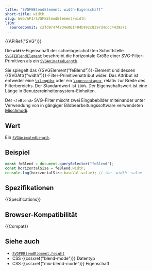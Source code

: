 ```yaml
---
title: "SVGFEBlendElement: width-Eigenschaft"
short-title: width
slug: Web/API/SVGFEBlendElement/width
l10n:
  sourceCommit: c2fd97474834e061404b992c8397d4ccc4439a71
---
```


{{APIRef("SVG")}}

Die **`width`**-Eigenschaft der schreibgeschützten Schnittstelle [`SVGFEBlendElement`](/de/docs/Web/API/SVGFEBlendElement) beschreibt die horizontale Größe einer SVG-Filter-Primitiven als ein [`SVGAnimatedLength`](/de/docs/Web/API/SVGAnimatedLength).

Sie spiegelt das {{SVGElement("feBlend")}}-Element und dessen {{SVGAttr("width")}}-Filter-Primitivenattribut wider. Das Attribut ist entweder eine [`\<length>`](/de/docs/Web/SVG/Guides/Content_type#length) oder ein [`\<percentage>`](/de/docs/Web/SVG/Guides/Content_type#percentage), relativ zur Breite des Filterbereichs. Der Standardwert ist `100%`. Der Eigenschaftswert ist eine Länge in Benutzereinheitensystem-Einheiten.

Der `<feBlend>` SVG-Filter mischt zwei Eingabebilder miteinander unter Verwendung von in gängiger Bildbearbeitungssoftware verwendeten [Mischmodi](/de/docs/Web/CSS/blend-mode).

## Wert

Ein [`SVGAnimatedLength`](/de/docs/Web/API/SVGAnimatedLength).

## Beispiel

```js
const feBlend = document.querySelector("feBlend");
const horizontalSize = feBlend.width;
console.log(horizontalSize.baseVal.value); // the `width` value
```

## Spezifikationen

{{Specifications}}

## Browser-Kompatibilität

{{Compat}}

## Siehe auch

- [`SVGFEBlendElement.height`](/de/docs/Web/API/SVGFEBlendElement/height)
- CSS {{cssxref("blend-mode")}} Datentyp
- CSS {{cssxref("mix-blend-mode")}} Eigenschaft
